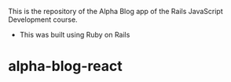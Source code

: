 This is the repository of the Alpha Blog app of the Rails JavaScript Development course.

- This was built using Ruby on Rails
# alpha-blog-react
